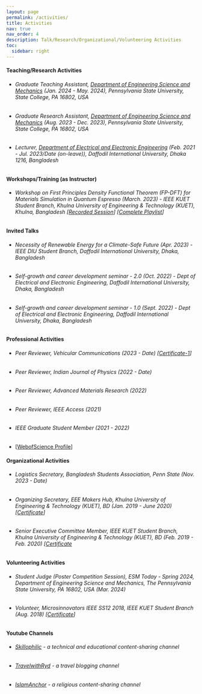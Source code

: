 ```yaml
---
layout: page
permalink: /activities/
title: Activities
nav: true
nav_order: 4
description: Talk/Research/Organizational/Volunteering Activities
toc:
  sidebar: right
---
```


#### Teaching/Research Activities
* ###### Graduate Teaching Assistant, [Department of Engineering Science and Mechanics](https://www.esm.psu.edu/) (Jan. 2024 - May. 2024), Pennsylvania State University, State College, PA 16802, USA
* ###### Graduate Research Assistant, [Department of Engineering Science and Mechanics](https://www.esm.psu.edu/) (Aug. 2023 - Dec. 2023), Pennsylvania State University, State College, PA 16802, USA
* ###### Lecturer, [Department of Electrical and Electronic Engineering](https://daffodilvarsity.edu.bd/department/eee) (Feb. 2021 - Jul. 2023/Date (on-leave)), Daffodil International University, Dhaka 1216, Bangladesh

#### Workshops/Training (as Instructor)
* ###### Workshop on First Principles Density Functional Theorem (FP-DFT) for Materials Simulation in Quantum Espresso (March. 2023) - IEEE KUET Student Branch, Khulna University of Engineering & Technology (KUET), Khulna, Bangladesh [[Recorded Session](https://www.youtube.com/watch?v=wn60RdgKBY8)] [[Complete Playlist](https://www.youtube.com/playlist?list=PLSm7ZQMDqBcfeiEZSXpblorzNPfNEeb4r)]

#### Invited Talks
* ###### Necessity of Renewable Energy for a Climate-Safe Future (Apr. 2023) - IEEE DIU Student Branch, Daffodil International University, Dhaka, Bangladesh
* ###### Self-growth and career development seminar - 2.0 (Oct. 2022) - Dept of Electrical and Electronic Engineering, Daffodil International University, Dhaka, Bangladesh
* ###### Self-growth and career development seminar - 1.0 (Sept. 2022) - Dept of Electrical and Electronic Engineering, Daffodil International University, Dhaka, Bangladesh

#### Professional Activities 
* ###### Peer Reviewer, Vehicular Communications (2023 - Date) [[Certificate-1](https://drive.google.com/file/d/1tCMZ-DqYNZo9b0l3Kz64S3yeo-fLj3Z0/view)]
* ###### Peer Reviewer, Indian Journal of Physics (2022 - Date)
* ###### Peer Reviewer, Advanced Materials Research (2022)
* ###### Peer Reviewer, IEEE Access (2021)
* ###### IEEE Graduate Student Member (2021 - 2022)
* [[WebofScience Profile](https://www.webofscience.com/wos/author/rid/ABS-4864-2022)]

#### Organizational Activities
* ###### Logistics Secretary, Bangladesh Students Association, Penn State (Nov. 2023 - Date)
* ###### Organizing Secretary, EEE Makers Hub, Khulna University of Engineering & Technology (KUET), BD (Jan. 2019 - June 2020) [[Certificate](https://drive.google.com/file/d/1N_lfiA064l9k-P8hsJ3u2qGlyocYs6Hp/view)]
* ###### Senior Executive Committee Member, IEEE KUET Student Branch, Khulna University of Engineering & Technology (KUET), BD (Feb. 2019 - Feb. 2020) [[Certificate](https://drive.google.com/file/d/1APjMjKoPCoAEBG5Angtl48ipGNNOeStK/view)

#### Volunteering Activities
* ###### Student Judge (Poster Competition Session), ESM Today - Spring 2024, Department of Engineering Science and Mechanics, The Pennsylvania State University, PA 16802, USA (Mar. 2024)
* ###### Volunteer, Microsinnovators IEEE SS12 2018, IEEE KUET Student Branch (Aug. 2018) [[Certificate](https://drive.google.com/file/d/1JF5lFoGr7mBvuDJUjf4fVuHl9ZS2209H/view)]

#### Youtube Channels
* ###### [Skillophilic](https://www.youtube.com/channel/UCQ85JYoh40PFxtot98je3ZA) - a technical and educational content-sharing channel 
* ###### [TravelwithRyd](https://www.youtube.com/channel/UC6NWjLlA1ca-znrWTFzqddQ) - a travel blogging channel
* ###### [IslamAnchor](https://www.youtube.com/channel/UCtEFOZIKXuM8Iushj97ASTA) - a religious content-sharing channel
